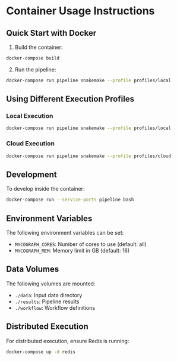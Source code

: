 # Container Usage Instructions

## Quick Start with Docker

1. Build the container:
```bash
docker-compose build
```

2. Run the pipeline:
```bash
docker-compose run pipeline snakemake --profile profiles/local
```

## Using Different Execution Profiles

### Local Execution
```bash
docker-compose run pipeline snakemake --profile profiles/local
```

### Cloud Execution
```bash
docker-compose run pipeline snakemake --profile profiles/cloud
```

## Development

To develop inside the container:
```bash
docker-compose run --service-ports pipeline bash
```

## Environment Variables

The following environment variables can be set:
- `MYCOGRAPH_CORES`: Number of cores to use (default: all)
- `MYCOGRAPH_MEM`: Memory limit in GB (default: 16)

## Data Volumes

The following volumes are mounted:
- `./data`: Input data directory
- `./results`: Pipeline results
- `./workflow`: Workflow definitions

## Distributed Execution

For distributed execution, ensure Redis is running:
```bash
docker-compose up -d redis
```